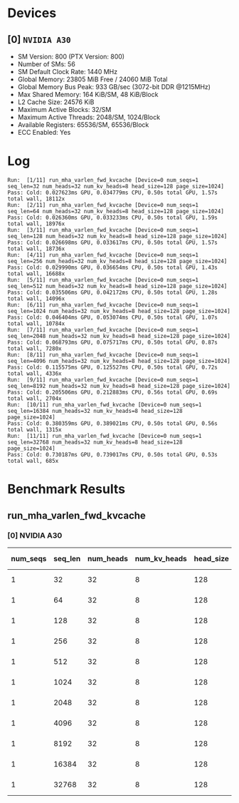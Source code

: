 # Devices

## [0] `NVIDIA A30`
* SM Version: 800 (PTX Version: 800)
* Number of SMs: 56
* SM Default Clock Rate: 1440 MHz
* Global Memory: 23805 MiB Free / 24060 MiB Total
* Global Memory Bus Peak: 933 GB/sec (3072-bit DDR @1215MHz)
* Max Shared Memory: 164 KiB/SM, 48 KiB/Block
* L2 Cache Size: 24576 KiB
* Maximum Active Blocks: 32/SM
* Maximum Active Threads: 2048/SM, 1024/Block
* Available Registers: 65536/SM, 65536/Block
* ECC Enabled: Yes

# Log

```
Run:  [1/11] run_mha_varlen_fwd_kvcache [Device=0 num_seqs=1 seq_len=32 num_heads=32 num_kv_heads=8 head_size=128 page_size=1024]
Pass: Cold: 0.027623ms GPU, 0.034779ms CPU, 0.50s total GPU, 1.57s total wall, 18112x 
Run:  [2/11] run_mha_varlen_fwd_kvcache [Device=0 num_seqs=1 seq_len=64 num_heads=32 num_kv_heads=8 head_size=128 page_size=1024]
Pass: Cold: 0.026360ms GPU, 0.033233ms CPU, 0.50s total GPU, 1.59s total wall, 18976x 
Run:  [3/11] run_mha_varlen_fwd_kvcache [Device=0 num_seqs=1 seq_len=128 num_heads=32 num_kv_heads=8 head_size=128 page_size=1024]
Pass: Cold: 0.026698ms GPU, 0.033617ms CPU, 0.50s total GPU, 1.57s total wall, 18736x 
Run:  [4/11] run_mha_varlen_fwd_kvcache [Device=0 num_seqs=1 seq_len=256 num_heads=32 num_kv_heads=8 head_size=128 page_size=1024]
Pass: Cold: 0.029990ms GPU, 0.036654ms CPU, 0.50s total GPU, 1.43s total wall, 16688x 
Run:  [5/11] run_mha_varlen_fwd_kvcache [Device=0 num_seqs=1 seq_len=512 num_heads=32 num_kv_heads=8 head_size=128 page_size=1024]
Pass: Cold: 0.035506ms GPU, 0.042172ms CPU, 0.50s total GPU, 1.28s total wall, 14096x 
Run:  [6/11] run_mha_varlen_fwd_kvcache [Device=0 num_seqs=1 seq_len=1024 num_heads=32 num_kv_heads=8 head_size=128 page_size=1024]
Pass: Cold: 0.046404ms GPU, 0.053074ms CPU, 0.50s total GPU, 1.07s total wall, 10784x 
Run:  [7/11] run_mha_varlen_fwd_kvcache [Device=0 num_seqs=1 seq_len=2048 num_heads=32 num_kv_heads=8 head_size=128 page_size=1024]
Pass: Cold: 0.068793ms GPU, 0.075717ms CPU, 0.50s total GPU, 0.87s total wall, 7280x 
Run:  [8/11] run_mha_varlen_fwd_kvcache [Device=0 num_seqs=1 seq_len=4096 num_heads=32 num_kv_heads=8 head_size=128 page_size=1024]
Pass: Cold: 0.115575ms GPU, 0.125527ms CPU, 0.50s total GPU, 0.72s total wall, 4336x 
Run:  [9/11] run_mha_varlen_fwd_kvcache [Device=0 num_seqs=1 seq_len=8192 num_heads=32 num_kv_heads=8 head_size=128 page_size=1024]
Pass: Cold: 0.205506ms GPU, 0.212883ms CPU, 0.56s total GPU, 0.69s total wall, 2704x 
Run:  [10/11] run_mha_varlen_fwd_kvcache [Device=0 num_seqs=1 seq_len=16384 num_heads=32 num_kv_heads=8 head_size=128 page_size=1024]
Pass: Cold: 0.380359ms GPU, 0.389021ms CPU, 0.50s total GPU, 0.56s total wall, 1315x 
Run:  [11/11] run_mha_varlen_fwd_kvcache [Device=0 num_seqs=1 seq_len=32768 num_heads=32 num_kv_heads=8 head_size=128 page_size=1024]
Pass: Cold: 0.730187ms GPU, 0.739017ms CPU, 0.50s total GPU, 0.53s total wall, 685x 
```

# Benchmark Results

## run_mha_varlen_fwd_kvcache

### [0] NVIDIA A30

| num_seqs | seq_len | num_heads | num_kv_heads | head_size | page_size | Memory Reads | Memory Writes | Memory Usage | Tokens | Samples |  CPU Time  |  Noise  |  GPU Time  |  Noise  | Elem/s  | GlobalMem BW | BWUtil |
|----------|---------|-----------|--------------|-----------|-----------|--------------|---------------|--------------|--------|---------|------------|---------|------------|---------|---------|--------------|--------|
|        1 |      32 |        32 |            8 |       128 |      1024 |  136.000 KiB |     8.000 KiB |         4096 |     32 |  18112x |  34.779 us |  56.80% |  27.623 us |  21.30% |  1.158M |   5.338 GB/s |  0.57% |
|        1 |      64 |        32 |            8 |       128 |      1024 |  264.000 KiB |     8.000 KiB |         4096 |     64 |  18976x |  33.233 us |  79.75% |  26.360 us |  75.36% |  2.428M |  10.567 GB/s |  1.13% |
|        1 |     128 |        32 |            8 |       128 |      1024 |  520.000 KiB |     8.000 KiB |         4096 |    128 |  18736x |  33.617 us | 176.60% |  26.698 us | 168.31% |  4.794M |  20.251 GB/s |  2.17% |
|        1 |     256 |        32 |            8 |       128 |      1024 |    1.008 MiB |     8.000 KiB |         4096 |    256 |  16688x |  36.654 us |  50.83% |  29.990 us |  45.68% |  8.536M |  35.510 GB/s |  3.81% |
|        1 |     512 |        32 |            8 |       128 |      1024 |    2.008 MiB |     8.000 KiB |         4096 |    512 |  14096x |  42.172 us |  51.79% |  35.506 us |  48.12% | 14.420M |  59.526 GB/s |  6.38% |
|        1 |    1024 |        32 |            8 |       128 |      1024 |    4.008 MiB |     8.000 KiB |         4096 |   1024 |  10784x |  53.074 us |  14.44% |  46.404 us |   1.53% | 22.067M |  90.740 GB/s |  9.72% |
|        1 |    2048 |        32 |            8 |       128 |      1024 |    8.008 MiB |     8.000 KiB |         4096 |   2048 |   7280x |  75.717 us |  33.81% |  68.793 us |   1.16% | 29.771M | 122.179 GB/s | 13.09% |
|        1 |    4096 |        32 |            8 |       128 |      1024 |   16.008 MiB |     8.000 KiB |         4096 |   4096 |   4336x | 125.527 us | 135.78% | 115.575 us |   3.65% | 35.440M | 145.304 GB/s | 15.57% |
|        1 |    8192 |        32 |            8 |       128 |      1024 |   32.008 MiB |     8.000 KiB |         4096 |   8192 |   2704x | 212.883 us |  19.51% | 205.506 us |   1.05% | 39.863M | 163.357 GB/s | 17.51% |
|        1 |   16384 |        32 |            8 |       128 |      1024 |   64.008 MiB |     8.000 KiB |         4096 |  16384 |   1315x | 389.021 us |  14.01% | 380.359 us |   0.28% | 43.075M | 176.479 GB/s | 18.91% |
|        1 |   32768 |        32 |            8 |       128 |      1024 |  128.008 MiB |     8.000 KiB |         4096 |  32768 |    685x | 739.017 us |   7.87% | 730.187 us |   0.17% | 44.876M | 183.835 GB/s | 19.70% |
